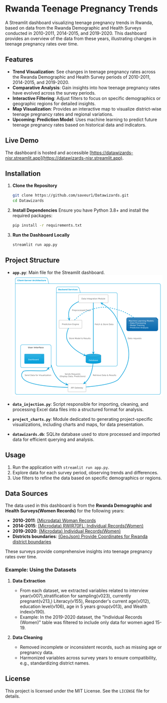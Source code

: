# Rwanda Teenage Pregnancy Trends

A Streamlit dashboard visualizing teenage pregnancy trends in Rwanda, based on data from the Rwanda Demographic and Health Surveys conducted in 2010-2011, 2014-2015, and 2019-2020. This dashboard provides an overview of the data from these years, illustrating changes in teenage pregnancy rates over time.

## Features

- **Trend Visualization**: See changes in teenage pregnancy rates across the Rwanda Demographic and Health Survey periods of 2010-2011, 2014-2015, and 2019-2020.
- **Comparative Analysis**: Gain insights into how teenage pregnancy rates have evolved across the survey periods.
- **Interactive Filtering**: Adjust filters to focus on specific demographics or geographic regions for detailed insights.
- **Map Visualization**: Provides an interactive map to visualize district-wise teenage pregnancy rates and regional variations.
- **Upcoming: Prediction Model**: Uses machine learning to predict future teenage pregnancy rates based on historical data and indicators.

## Live Demo

The dashboard is hosted and accessible [https://datawizards-nisr.streamlit.app](https://datawizards-nisr.streamlit.app).

## Installation

1. **Clone the Repository**

   ```bash
   git clone https://github.com/saveur1/Datawizards.git
   cd Datawizards
   ```

2. **Install Dependencies**
   Ensure you have Python 3.8+ and install the required packages:

   ```bash
   pip install -r requirements.txt
   ```

3. **Run the Dashboard Locally**

   ```bash
   streamlit run app.py
   ```

## Project Structure

- **`app.py`**: Main file for the Streamlit dashboard.
![Project Structure](https://github.com/saveur1/Datawizards/blob/main/static/project%20structure.png)

- **`data_injection.py`**: Script responsible for importing, cleaning, and processing Excel data files into a structured format for analysis.
- **`project_charts.py`**: Module dedicated to generating project-specific visualizations, including charts and maps, for data presentation.
- **`datawizards.db`**: SQLite database used to store processed and imported data for efficient querying and analysis.

## Usage

1. Run the application with `streamlit run app.py`.
2. Explore data for each survey period, observing trends and differences.
3. Use filters to refine the data based on specific demographics or regions.

## Data Sources

The data used in this dashboard is from the **Rwanda Demographic and Health Surveys(Women Records)** for the following years:

- **2010-2011**: [(Microdata) Woman Records](https://microdata.statistics.gov.rw/index.php/catalog/4/data_dictionary)
- **2014-2015**: [(Microdata) RWIR70FL: Individual Records(Women)](https://microdata.statistics.gov.rw/index.php/catalog/68/data_dictionary)
- **2019-2020**: [(Microdata) Individual Records(Women)](https://microdata.statistics.gov.rw/index.php/catalog/98/data_dictionary)
- **Districts boundaries**: [(GeoJson) Provide Coordinates for Rwanda district boundaries](https://rwanda.africageoportal.com/datasets/be7b39ac16094f1fba36f62c55b47986/explore?location=-2.125174%2C29.848264%2C9.17)

These surveys provide comprehensive insights into teenage pregnancy rates over time.

### Example: Using the Datasets  

1. **Data Extraction**  
   - From each dataset, we extracted variables related to interview year(v007),stratification for sampling(v023), currently pregnant(v213,) Literacy(v155), Responder's current age(v012), education level(v106), age in 5 years group(v013), and Wealth index(v190).  
   - Example: In the 2019-2020 dataset, the "Individual Records (Women)" table was filtered to include only data for women aged 15-19.  

2. **Data Cleaning**  
   - Removed incomplete or inconsistent records, such as missing age or pregnancy data.  
   - Harmonized variables across survey years to ensure compatibility, e.g., standardizing district names.  
  
## License

This project is licensed under the MIT License. See the `LICENSE` file for details.
